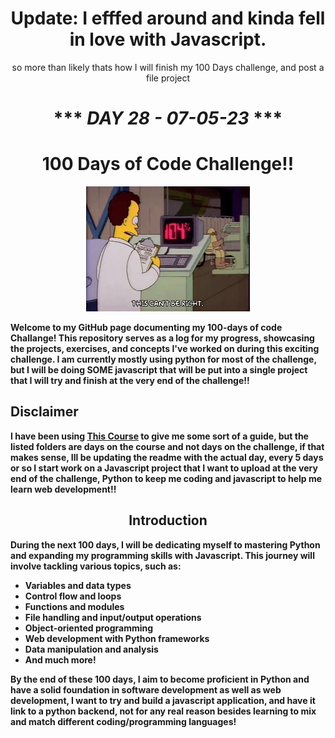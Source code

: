 # <center>Update: I efffed around and kinda fell in love with Javascript.</center>
<center>so more than likely thats how I will finish my 100 Days challenge, and post a file project</center>


# <center><b>*** ***DAY 28 - 07-05-23*** ***<b> </center>

# <center>100 Days of Code Challenge!!</center>

<center><a href="https://media1.giphy.com/media/3orifgItRTtwv9W56o/200.webp?cid=ecf05e47tfei0592prj7esq43uatflvlhnswsp71ta0cytre&ep=v1_gifs_search&rid=200.webp&ct=g"><img src="200.webp" alt="Alt Text"></a></center>

Welcome to my GitHub page documenting my 100-days of code Challange! This repository serves as a log for my progress, showcasing the projects, exercises, and concepts I've worked on during this exciting challenge. I am currently mostly using python for most of the challenge, but I will be doing SOME javascript that will be put into a single project that I will try and finish at the very end of the challenge!!

## Disclaimer

I have been using [This Course](https://www.udemy.com/share/103IHM3@chw2g2r-zWk830Q8wLmu4PzHONQ9hDf99MhVhBYw_7zV-eBQwi34k2ZasJ7Q9vtIZA==/) to give me some sort of a guide, but the listed folders are days on the course and not days on the challenge, if that makes sense, Ill be updating the readme with the actual day, every 5 days or so I start work on a Javascript project that I want to upload at the very end of the challenge, Python to keep me coding and javascript to help me learn web development!!


## <center>Introduction</center>

During the next 100 days, I will be dedicating myself to mastering Python and expanding my programming skills with Javascript. This journey will involve tackling various topics, such as:

- Variables and data types
- Control flow and loops
- Functions and modules
- File handling and input/output operations
- Object-oriented programming
- Web development with Python frameworks
- Data manipulation and analysis
- And much more!

By the end of these 100 days, I aim to become proficient in Python and have a solid foundation in software development as well as web development, I want to try and build a javascript application, and have it link to a python backend, not for any real reason besides learning to mix and match different coding/programming languages!

